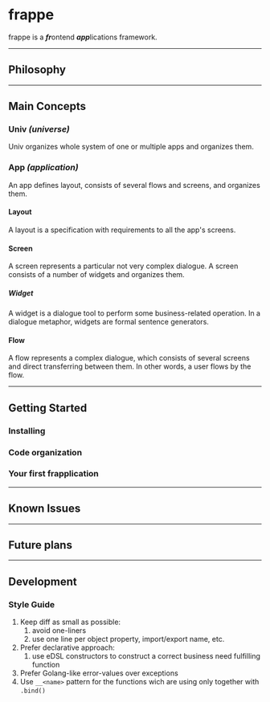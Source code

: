 # frappe

frappe is a ***fr***ontend ***app***lications framework.

---
## Philosophy
---
## Main Concepts

### Univ *(universe)*
Univ organizes whole system of one or multiple apps and organizes them.

### App *(application)*
An app defines layout, consists of several flows and screens, and organizes them.

#### **Layout**
A layout is a specification with requirements to all the app's screens.

#### **Screen**
A screen represents a particular not very complex dialogue. A screen consists of a number of widgets and organizes them.

##### **Widget**

A widget is a dialogue tool to perform some business-related operation. In a dialogue metaphor, widgets are formal sentence generators.

#### **Flow**

A flow represents a complex dialogue, which consists of several screens and direct transferring between them. In other words, a user flows by the flow.


---
## Getting Started

### Installing

### Code organization

### Your first frapplication


---
## Known Issues

---
## Future plans


---
## Development

### Style Guide

1. Keep diff as small as possible:
   1. avoid one-liners
   2. use one line per object property, import/export name, etc.
2. Prefer declarative approach:
   1. use eDSL constructors to construct a correct business need fulfilling function
3. Prefer Golang-like error-values over exceptions
4. Use `__<name>` pattern for the functions wich are using only together with `.bind()`

